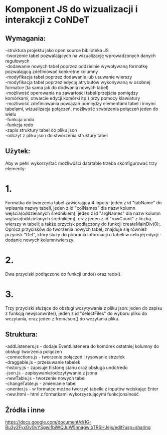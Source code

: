 # Komponent JS do wizualizacji i interakcji z CoNDeT


## Wymagania:
-struktura projektu jako open source biblioteka JS  
-tworzenie tabel pozwalających na wizualizację wprowadzonych danych regułowych  
-dodawanie nowych tabel poprzez oddzielnie wywoływaną formatkę pozwalającą zdefiniować konkretne kolumny  
-modyfikacja tabel poprzez dodawanie lub usuwanie wierszy  
-modyfikacja tabel poprzez edycję atrybutów wykonywaną w osobnej formatce (ta sama jak do dodwania nowych tabel)  
-możliwość operowania na zawartości tabel(przejścia pomiędzy komórkami, otwarcie edycji komórki itp.) przy pomocy klawiatury  
-możliwość zdefiniowania powiązań pomiędzy elementami tabel i innymi tabelami, wizualizacja połączeń, możliwość stworzenia połączeń jeden do wielu  
-funkcja undo  
-funkcja redo  
-zapis struktury tabel do pliku json  
-odczyt z pliku json do stworzenia struktury tabel  

## Użytek: 
Aby w pełni wykorzystać możliwości datatable trzeba skonfigurować trzy elementy:
# 1. 
Formatka do tworzenia tabel zawierająca 4 inputy: jeden z id "tabName" do wpisania nazwy tabeli, jeden z id "colNames" dla nazw kolumn wejścia(oddzielanych średnikiem), jeden z id "argNames" dla nazw kolumn wyjścia(oddzielanych średnikiem), oraz jeden z id "rowCount" z liczbą wierszy w tabeli; a także przycisk podłączony do funkcji createMainDiv(0);. Oprócz przycisków do tworzenia nowych tabel, znajduje się również przycisk "Get", który służy do pobrania informacji o tabeli w celu jej edycji - dodanie nowych kolumn/wierszy.
# 2.
Dwa przyciski podłączone do funkcji undo() oraz redo().
# 3.
Trzy przyciski służące do obsługi wczytywania z pliku json: jeden do zapisu z funkcją newjsonwrite(), jeden z id "selectFiles" do wyboru pliku do wczytania, oraz jeden z fromJson() do wczytania pliku.

## Struktura:
-addListeners.js - dodaje EventListenera do komórek ostatniej kolumny do obsługi tworzenia połączeń  
-connections.js - tworzenie połączeń i rysowanie strzałek  
-draggable.js - przesuwanie tabelek  
-history.js - zapisuje historię stanu oraz obsługa undo/redo  
-json.js - zapisywanie/odczytywanie z jsona  
-newTable.js - tworzenie nowych tabel  
-changeTable.js - zmienianie tabel  
-onenter.js - w formatce można tworzyć tabelki z inputów wciskając Enter  
-new.html - html z formatkami wykorzystującymi funkcjonalność  

## Źródła i inne
https://docs.google.com/document/d/1G-Bu3y2FyxGvGvYSgwIfbiWQJuW5nnagwibTRSHJejs/edit?usp=sharing

 
